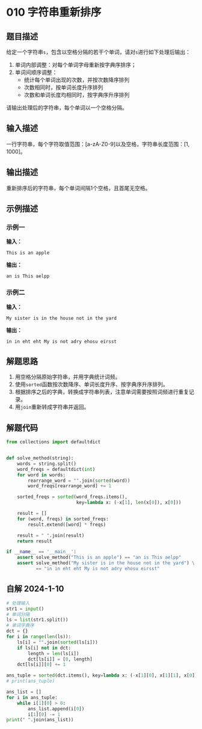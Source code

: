# 010 字符串重新排序

## 题目描述

给定一个字符串`s`，包含以空格分隔的若干个单词，请对`s`进行如下处理后输出：
1. 单词内部调整：对每个单词字母重新按字典序排序；
2. 单词间顺序调整：
    - 统计每个单词出现的次数，并按次数降序排列
    - 次数相同时，按单词长度升序排列
    - 次数和单词长度均相同时，按字典序升序排列

请输出处理后的字符串，每个单词以一个空格分隔。    

## 输入描述

一行字符串，每个字符取值范围：[a-zA-Z0-9]以及空格，字符串长度范围：[1, 1000]。

## 输出描述

重新排序后的字符串，每个单词间隔1个空格，且首尾无空格。

## 示例描述

### 示例一

**输入：**
```text
This is an apple
```

**输出：**
```text
an is This aelpp
```

### 示例二

**输入：**
```text
My sister is in the house not in the yard
```

**输出：**
```text
in in eht eht My is not adry ehosu eirsst
```

## 解题思路

1. 用空格分隔原始字符串，并用字典统计词频。
2. 使用`sorted`函数按次数降序、单词长度升序、按字典序升序排列。
3. 根据排序之后的字典，转换成字符串列表，注意单词需要按照词频进行重复记录。
4. 用`join`重新转成字符串并返回。

## 解题代码

```python
from collections import defaultdict


def solve_method(string):
    words = string.split()
    word_freqs = defaultdict(int)
    for word in words:
        rearrange_word = "".join(sorted(word))
        word_freqs[rearrange_word] += 1

    sorted_freqs = sorted(word_freqs.items(),
                          key=lambda x: (-x[1], len(x[0]), x[0]))

    result = []
    for (word, freqs) in sorted_freqs:
        result.extend([word] * freqs)

    result = " ".join(result)
    return result

if __name__ == '__main__':
    assert solve_method("This is an apple") == "an is This aelpp"
    assert solve_method("My sister is in the house not in the yard") \
           == "in in eht eht My is not adry ehosu eirsst"
```

## 自解 2024-1-10
```python
# 处理输入
str1 = input()
# 单词分隔
ls = list(str1.split())
# 单词字典序
dct = {}
for i in range(len(ls)):
    ls[i] = "".join(sorted(ls[i]))
    if ls[i] not in dct:
        length = len(ls[i])
        dct[ls[i]] = [0, length]
    dct[ls[i]][0] += 1

ans_tuple = sorted(dct.items(), key=lambda x: (-x[1][0], x[1][1], x[0]))
# print(ans_tuple)

ans_list = []
for i in ans_tuple:
    while i[1][0] > 0:
        ans_list.append(i[0])
        i[1][0] -= 1
print(" ".join(ans_list))
```
